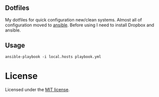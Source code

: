 ## Dotfiles

My dotfiles for quick configuration new/clean systems.
Almost all of configuration moved to [ansible](http://www.ansible.com/home).
Before using I need to install Dropbox and ansible.

## Usage

```
ansible-playbook -i local.hosts playbook.yml
```

# License

Licensed under the [MIT license](http://opensource.org/licenses/MIT).
